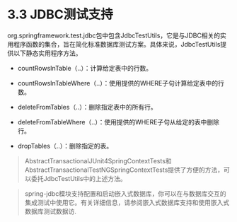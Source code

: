 # 3.3 JDBC测试支持

org.springframework.test.jdbc包中包含JdbcTestUtils，它是与JDBC相关的实用程序函数的集合，旨在简化标准数据库测试方案。具体来说，JdbcTestUtils提供以下静态实用程序方法。

* countRowsInTable（..）：计算给定表中的行数。

* countRowsInTableWhere（..）：使用提供的WHERE子句计算给定表中的行数。

* deleteFromTables（..）：删除指定表中的所有行。

* deleteFromTableWhere（..）：使用提供的WHERE子句从给定的表中删除行。

* dropTables（..）：删除指定的表。

>AbstractTransactionalJUnit4SpringContextTests和AbstractTransactionalTestNGSpringContextTests提供了方便的方法，可以委托JdbcTestUtils中的上述方法。

>spring-jdbc模块支持配置和启动嵌入式数据库，你可以在与数据库交互的集成测试中使用它。有关详细信息，请参阅嵌入式数据库支持和使用嵌入式数据库测试数据访.


